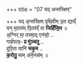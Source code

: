 +++
title = "07 यद् अन्तरिक्षम्"

+++
यद् अ॒न्तरि॑क्षम् पृथि॒वीम् उ॒त द्याय्ँ  
यन् मा॒तर॑म् पि॒तर॑व्ँ वा **जिहिँसि॒म**  ॥    
अ॒ग्निर् मा॒ तस्मा॒द् एन॑सो॒ ..   
गार्ह॑पत्य॒ᳶ **प्र मु॑ञ्चतु** ..  
दुरि॒ता यानि॑ **चकृ॒म** ..  
**क॒रोतु॒** माम् अ॑ने॒नस॑म् ॥